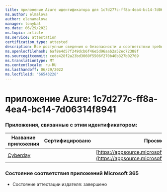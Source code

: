 ```yaml
---
title: приложение Azure идентификатора для 1c7d277c-ff8a-4ea4-bc14-7d06314f8941
ms.author: elmalova
author: elenamalova
manager: tonybal
ms.date: 06/29/2022
ms.topic: article
ms.service: attestation
certification_type: attested
description: Все доступные сведения о безопасности и соответствии требованиям для 1c7d277c-ff8a-4ea4-bc14-7d06314f8941.
ms.openlocfilehash: 6af8e4d57f249dcb6f46e5d96aab2a52ec72388f
ms.sourcegitcommit: cede428f2a23bd3060f5506f270b40b327b02769
ms.translationtype: MT
ms.contentlocale: ru-RU
ms.lasthandoff: 06/29/2022
ms.locfileid: "66543228"
---
```

# <a name="azure-app-id-1c7d277c-ff8a-4ea4-bc14-7d06314f8941"></a>приложение Azure: 1c7d277c-ff8a-4ea4-bc14-7d06314f8941


### <a name="apps-associated-with-this-id"></a>Приложения, связанные с этим идентификатором:
| **Название приложения** | **Сертифицировано** | **Просмотр в AppSource** |
|--------------|---------------|-----------------------|
| [Cyberday](../forward/WA200001774.md) |  | [https://appsource.microsoft.com/product/office/WA200001774](https://appsource.microsoft.com/product/office/WA200001774) |

### <a name="microsoft-365-app-compliance-status"></a>Состояние соответствия приложений Microsoft 365
- Состояние аттестации издателя: завершено

